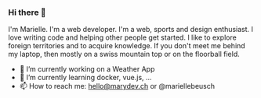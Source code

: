 ### Hi there 👋

I'm Marielle. I'm a web developer. I'm a web, sports and design enthusiast.
I love writing code and helping other people get started. I like to explore foreign territories and to acquire knowledge.
If you don't meet me behind my laptop, then mostly on a swiss mountain top or on the floorball field.

- 🔭 I’m currently working on a Weather App
- 🌱 I’m currently learning docker, vue.js, ...
- 📫 How to reach me: hello@marydev.ch or @mariellebeusch
